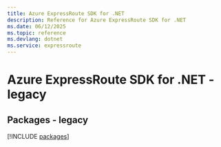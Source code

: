 ```yaml
---
title: Azure ExpressRoute SDK for .NET
description: Reference for Azure ExpressRoute SDK for .NET
ms.date: 06/12/2025
ms.topic: reference
ms.devlang: dotnet
ms.service: expressroute
---
```

# Azure ExpressRoute SDK for .NET - legacy
## Packages - legacy
[!INCLUDE [packages](expressroute-index.md)]
